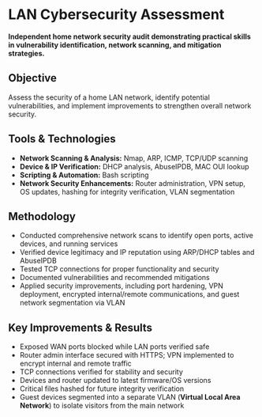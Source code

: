 # LAN Cybersecurity Assessment

**Independent home network security audit demonstrating practical skills in vulnerability identification, network scanning, and mitigation strategies.**

## Objective
Assess the security of a home LAN network, identify potential vulnerabilities, and implement improvements to strengthen overall network security.

## Tools & Technologies
- **Network Scanning & Analysis:** Nmap, ARP, ICMP, TCP/UDP scanning  
- **Device & IP Verification:** DHCP analysis, AbuseIPDB, MAC OUI lookup  
- **Scripting & Automation:** Bash scripting  
- **Network Security Enhancements:** Router administration, VPN setup, OS updates, hashing for integrity verification, VLAN segmentation

## Methodology
- Conducted comprehensive network scans to identify open ports, active devices, and running services  
- Verified device legitimacy and IP reputation using ARP/DHCP tables and AbuseIPDB  
- Tested TCP connections for proper functionality and security  
- Documented vulnerabilities and recommended mitigations  
- Applied security improvements, including port hardening, VPN deployment, encrypted internal/remote communications, and guest network segmentation via VLAN

## Key Improvements & Results
- Exposed WAN ports blocked while LAN ports verified safe  
- Router admin interface secured with HTTPS; VPN implemented to encrypt internal and remote traffic  
- TCP connections verified for stability and security  
- Devices and router updated to latest firmware/OS versions  
- Critical files hashed for future integrity verification  
- Guest devices segmented into a separate VLAN (**Virtual Local Area Network**) to isolate visitors from the main network



